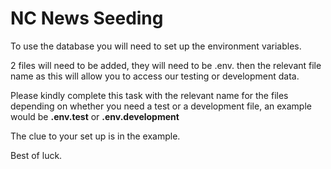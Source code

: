 # NC News Seeding

To use the database you will need to set up the environment variables.

2 files will need to be added, they will need to be .env. then the relevant file name as this will allow you to access our testing or development data.

Please kindly complete this task with the relevant name for the files depending on whether you need a test or a development file, an example would be **.env.test** or **.env.development** 

The clue to your set up is in the example.

Best of luck.
